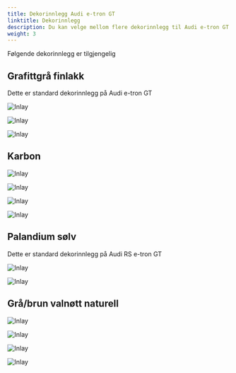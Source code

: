 ```yaml
---
title: Dekorinnlegg Audi e-tron GT
linktitle: Dekorinnlegg
description: Du kan velge mellom flere dekorinnlegg til Audi e-tron GT og Audi RS e-tron GT
weight: 3
---
```


Følgende dekorinnlegg er tilgjengelig


## Grafittgrå finlakk

Dette er standard dekorinnlegg på Audi e-tron GT

![Inlay](inlays_graphitegray_1.jpg "Graphite Gray Inlay - option 5MT ")

![Inlay](inlays_graphitegray_2.jpg "Graphite Gray Inlay - option 5MT")

![Inlay](inlays_graphitegray_3.jpg "Graphite Gray Inlay - option 5MT")

## Karbon

![Inlay](inlays_carbon_1.jpg "Carbon Inlay - option 5MH")

![Inlay](inlays_carbon_2.jpg "Carbon Inlay - option 5MH")

![Inlay](inlays_carbon_3.jpg "Carbon Inlay - option 5MH")

![Inlay](inlays_carbon_4.jpg "Carbon Inlay - option 5MH")

## Palandium sølv

Dette er standard dekorinnlegg på Audi RS e-tron GT

![Inlay](inlays_paladiumsilver_1.jpg "Paladium silver inlay - option 5MY")

![Inlay](inlays_paladiumsilver_2.jpg "Paladium silver inlay - option 5MY")

## Grå/brun valnøtt naturell

![Inlay](inlays_valnut_1.jpg "Valnut inlay - option 7TN")

![Inlay](inlays_valnut_2.jpg "Valnut inlay - option 7TN")

![Inlay](inlays_valnut_3.jpg "Valnut inlay - option 7TN")

![Inlay](inlays_valnut_4.jpg "Valnut inlay - option 7TN")